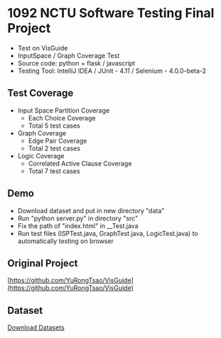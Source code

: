 # 1092 NCTU Software Testing Final Project

* Test on VisGuide
* InputSpace / Graph Coverage Test
* Source code: python + flask / javascript
* Testing Tool: IntelliJ IDEA / JUnit - 4.11 / Selenium - 4.0.0-beta-2

## Test Coverage
* Input Space Partition Coverage
  * Each Choice Coverage
  * Total 5 test cases
* Graph Coverage
  * Edge Pair Coverage
  * Total 2 test cases
* Logic Coverage
  * Correlated Active Clause Coverage
  * Total 7 test cases

## Demo
* Download dataset and put in new directory "data"
* Run "python server.py" in directory "src"
* Fix the path of "index.html" in __Test.java
* Run test files (ISPTest.java, GraphTest.java, LogicTest.java) to automatically testing on browser 


## Original Project
[https://github.com/YuRongTsao/VisGuide](https://github.com/YuRongTsao/VisGuide)


## Dataset
[Download Datasets](https://drive.google.com/drive/folders/13CNfDDpSL_Lyk4QCw4QT9PAJfAulPEzh?usp=sharing)
